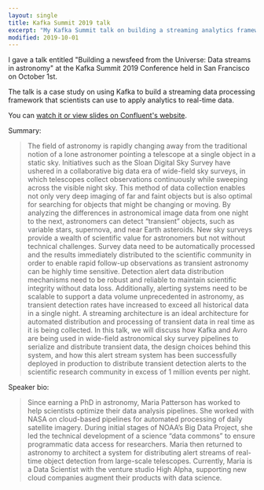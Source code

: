 ```yaml
---
layout: single
title: Kafka Summit 2019 talk
excerpt: "My Kafka Summit talk on building a streaming analytics framework is available now on Confluent's website."
modified: 2019-10-01
---
```


I gave a talk entitled "Building a newsfeed from the Universe: Data streams in astronomy" at the Kafka Summit 2019 Conference held in San Francisco on October 1st.

The talk is a case study on using Kafka to build a streaming data processing framework that scientists can use to apply analytics to real-time data.

You can [watch it or view slides on Confluent's website](https://www.confluent.io/kafka-summit-san-francisco-2019/building-a-newsfeed-from-the-universe-data-streams-in-astronomy/).

Summary:

> The field of astronomy is rapidly changing away from the traditional notion of a lone astronomer pointing a telescope at a single object in a static sky. Initiatives such as the Sloan Digital Sky Survey have ushered in a collaborative big data era of wide-field sky surveys, in which telescopes collect observations continuously while sweeping across the visible night sky. This method of data collection enables not only very deep imaging of far and faint objects but is also optimal for searching for objects that might be changing or moving. By analyzing the differences in astronomical image data from one night to the next, astronomers can detect “transient” objects, such as variable stars, supernova, and near Earth asteroids. New sky surveys provide a wealth of scientific value for astronomers but not without technical challenges. Survey data need to be automatically processed and the results immediately distributed to the scientific community in order to enable rapid follow-up observations as transient astronomy can be highly time sensitive. Detection alert data distribution mechanisms need to be robust and reliable to maintain scientific integrity without data loss. Additionally, alerting systems need to be scalable to support a data volume unprecedented in astronomy, as transient detection rates have increased to exceed all historical data in a single night. A streaming architecture is an ideal architecture for automated distribution and processing of transient data in real time as it is being collected. In this talk, we will discuss how Kafka and Avro are being used in wide-field astronomical sky survey pipelines to serialize and distribute transient data, the design choices behind this system, and how this alert stream system has been successfully deployed in production to distribute transient detection alerts to the scientific research community in excess of 1 million events per night.


Speaker bio:

> Since earning a PhD in astronomy, Maria Patterson has worked to help scientists optimize their data analysis pipelines. She worked with NASA on cloud-based pipelines for automated processing of daily satellite imagery. During initial stages of NOAA’s Big Data Project, she led the technical development of a science “data commons” to ensure programmatic data access for researchers. Maria then returned to astronomy to architect a system for distributing alert streams of real-time object detection from large-scale telescopes. Currently, Maria is a Data Scientist with the venture studio High Alpha, supporting new cloud companies augment their products with data science.
